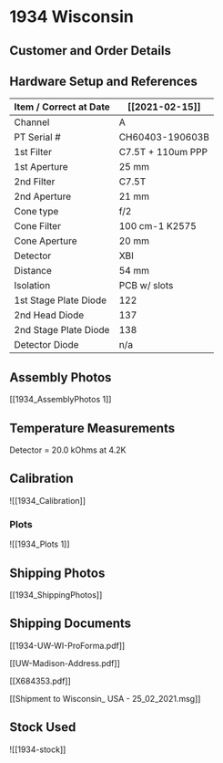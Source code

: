 # 1934 Wisconsin 

## Customer and Order Details

## Hardware Setup and References 

| Item / Correct at Date | [[2021-02-15]]    |
| ---------------------- | ----------------- |
| Channel                | A                 |
| PT Serial #            | CH60403-190603B   |
| 1st Filter             | C7.5T + 110um PPP |
| 1st Aperture           | 25 mm             |
| 2nd Filter             | C7.5T             |
| 2nd Aperture           | 21 mm             |
| Cone type              | f/2               |
| Cone Filter            | 100 cm-1 K2575    |
| Cone Aperture          | 20 mm             |
| Detector               | XBI               |
| Distance               | 54 mm             |
| Isolation              | PCB w/ slots      |
| 1st Stage Plate Diode  | 122               |
| 2nd Head Diode         | 137               |
| 2nd Stage Plate Diode  | 138               |
| Detector Diode         | n/a               | 


## Assembly Photos

[[1934_AssemblyPhotos 1]]

## Temperature Measurements

Detector = 20.0 kOhms at 4.2K

## Calibration 

![[1934_Calibration]]

### Plots

![[1934_Plots 1]]

## Shipping Photos

[[1934_ShippingPhotos]]

## Shipping Documents

[[1934-UW-WI-ProForma.pdf]]

[[UW-Madison-Address.pdf]]

[[X684353.pdf]]

[[Shipment to Wisconsin_ USA - 25_02_2021.msg]]

## Stock Used

![[1934-stock]]